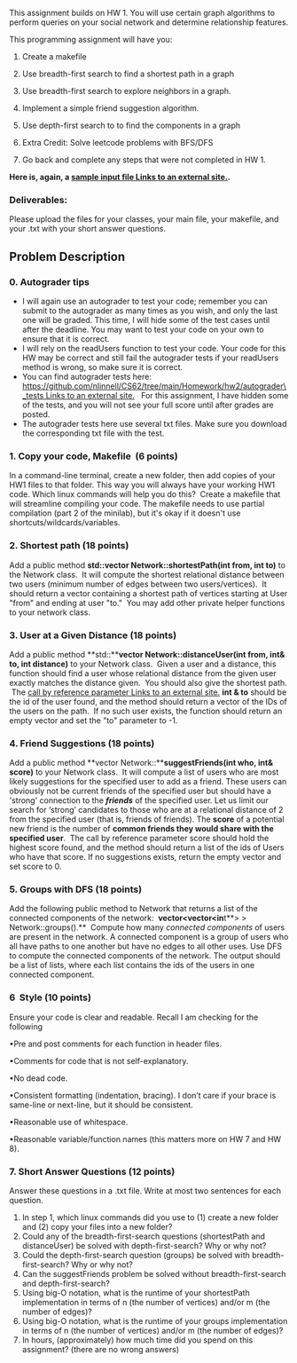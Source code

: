 This assignment builds on HW 1. You will use certain graph algorithms to perform queries on your social network and determine relationship features.

This programming assignment will have you:

1.  Create a makefile
    
2.  Use breadth-first search to find a shortest path in a graph
    
3.  Use breadth-first search to explore neighbors in a graph.
    
4.  Implement a simple friend suggestion algorithm.
    
5.  Use depth-first search to to find the components in a graph
    
6.  Extra Credit: Solve leetcode problems with BFS/DFS

7.  Go back and complete any steps that were not completed in HW 1.
    

**Here is, again, a [sample input file Links to an external site.](https://github.com/nlinnell/s24-62/tree/main/hw1/users.txt).**

### Deliverables:

Please upload the files for your classes, your main file, your makefile, and your .txt with your short answer questions.

## **Problem Description**

### 0\. Autograder tips

-   I will again use an autograder to test your code; remember you can submit to the autograder as many times as you wish, and only the last one will be graded. This time, I will hide some of the test cases until after the deadline. You may want to test your code on your own to ensure that it is correct.
-   I will rely on the readUsers function to test your code. Your code for this HW may be correct and still fail the autograder tests if your readUsers method is wrong, so make sure it is correct.
-   You can find autograder tests here: [https://github.com/nlinnell/CS62/tree/main/Homework/hw2/autograder\_tests Links to an external site.](https://github.com/nlinnell/CS62/tree/main/Homework/hw2/autograder_tests)   For this assignment, I have hidden some of the tests, and you will not see your full score until after grades are posted. 
-   The autograder tests here use several txt files. Make sure you download the corresponding txt file with the test.

### 1\. Copy your code, Makefile  (6 points)

In a command-line terminal, create a new folder, then add copies of your HW1 files to that folder. This way you will always have your working HW1 code. Which linux commands will help you do this?  Create a makefile that will streamline compiling your code. The makefile needs to use partial compilation (part 2 of the minilab), but it's okay if it doesn't use shortcuts/wildcards/variables.

### 2\. Shortest path (18 points)

Add a public method **std::vector<int> Network::shortestPath(int from, int to)** to the Network class.  It will compute the shortest relational distance between two users (minimum number of edges between two users/vertices).  It should return a vector containing a shortest path of vertices starting at User "from" and ending at user "to."  You may add other private helper functions to your network class.

### 3\. User at a Given Distance (18 points)

Add a public method **std::****vector<int> Network::distanceUser(int from, int& to, int distance)** to your Network class.  Given a user and a distance, this function should find a user whose relational distance from the given user exactly matches the distance given.  You should also give the shortest path.  The [call by reference parameter Links to an external site.](https://github.com/nlinnell/s24-62/tree/main/0-C%2B%2B/pass_ref.cpp) **int & to** should be the id of the user found, and the method should return a vector of the IDs of the users on the path.  If no such user exists, the function should return an empty vector and set the "to" parameter to -1.

### 4\. Friend Suggestions (18 points)

Add a public method **vector<int> Network::****suggestFriends(int who, int& score)** to your Network class.  It will compute a list of users who are most likely suggestions for the specified user to add as a friend. These users can obviously not be current friends of the specified user but should have a 'strong' connection to the **_friends_** of the specified user. Let us limit our search for ‘strong’ candidates to those who are at a relational distance of 2 from the specified user (that is, friends of friends). The **score** of a potential new friend is the number of **common friends they would share with the specified user**.  The call by reference parameter score should hold the highest score found, and the method should return a list of the ids of Users who have that score. If no suggestions exists, return the empty vector and set score to 0.

### 5\. Groups with DFS (18 points)

Add the following public method to Network that returns a list of the connected components of the network:  **vector<vector<in**t**\> > Network::groups().**  Compute how many _connected components_ of users are present in the network. A connected component is a group of users who all have paths to one another but have no edges to all other uses. Use DFS to compute the connected components of the network. The output should be a list of lists, where each list contains the ids of the users in one connected component. 

### 6  Style (10 points)

Ensure your code is clear and readable. Recall I am checking for the following

•Pre and post comments for each function in header files.

•Comments for code that is not self-explanatory.

•No dead code.

•Consistent formatting (indentation, bracing). I don’t care if your brace is same-line or next-line, but it should be consistent.

•Reasonable use of whitespace.

•Reasonable variable/function names (this matters more on HW 7 and HW 8).

### 7\. Short Answer Questions (12 points)

Answer these questions in a .txt file. Write at most two sentences for each question.

1.  In step 1, which linux commands did you use to (1) create a new folder and (2) copy your files into a new folder?
2.  Could any of the breadth-first-search questions (shortestPath and distanceUser) be solved with depth-first-search? Why or why not?
3.  Could the depth-first-search question (groups) be solved with breadth-first-search? Why or why not?
4.  Can the suggestFriends problem be solved without breadth-first-search and depth-first-search?
5.  Using big-O notation, what is the runtime of your shortestPath implementation in terms of n (the number of vertices) and/or m (the number of edges)? 
6.  Using big-O notation, what is the runtime of your groups implementation in terms of n (the number of vertices) and/or m (the number of edges)?
7.  In hours, (approximately) how much time did you spend on this assignment? (there are no wrong answers)